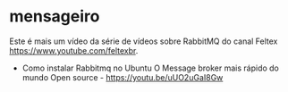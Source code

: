# mensageiro

  Este é mais um vídeo da série de vídeos sobre RabbitMQ do canal Feltex https://www.youtube.com/feltexbr.
  
  - Como instalar Rabbitmq no Ubuntu   O Message broker mais rápido do mundo Open source - https://youtu.be/uUO2uGaI8Gw
  
